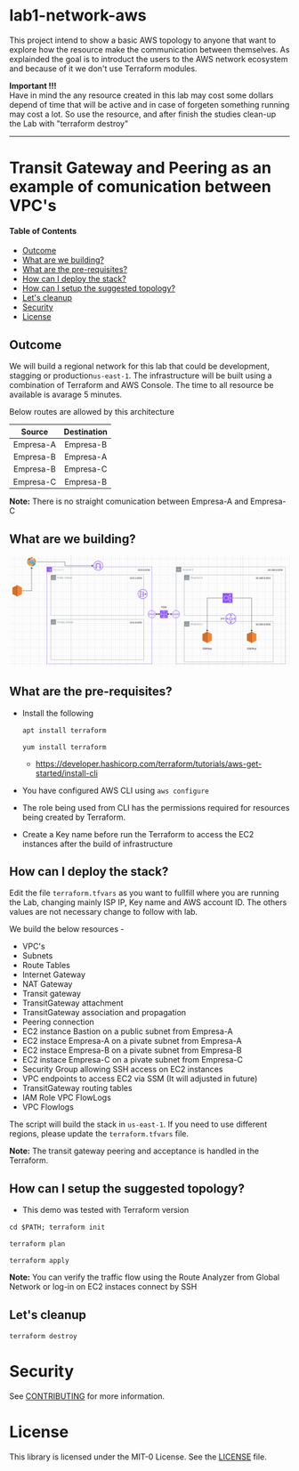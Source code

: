 # lab1-network-aws

This project intend to show a basic AWS topology to anyone that want to explore how the resource make the communication between themselves. As explainded the goal is to introduct the users to the AWS network ecosystem and because of it we don't use Terraform modules.

**Important !!!** <br>Have in mind the any resource created in this lab may cost some dollars depend of time that will be active and in case of forgeten something running may cost a lot. So use the resource, and after finish the studies clean-up the Lab with "terraform destroy"

---

# Transit Gateway and Peering as an example of comunication between VPC's 

#### Table of Contents

* [Outcome](#Outcome)
* [What are we building?](#what-are-we-building)
* [What are the pre-requisites?](#what-are-the-pre-requisites)
* [How can I deploy the stack?](#how-can-i-deploy-the-stack)
* [How can I setup the suggested topology?](#how-can-i-setup-the-suggested-topology)
* [Let's cleanup](#lets-cleanup)
* [Security](#security)
* [License](#license)

## Outcome

We will build a regional network for this lab that could be development, stagging or production`us-east-1`. The infrastructure will be built using a combination of Terraform and AWS Console. The time to all resource be available is avarage 5 minutes.

Below routes are allowed by this architecture

|     Source    |  Destination  |
|:-------------:|:-------------:|
| Empresa-A | Empresa-B |
| Empresa-B | Empresa-A |
| Empresa-B | Empresa-C |
| Empresa-C | Empresa-B |

**Note:** There is no straight comunication between Empresa-A and Empresa-C

## What are we building?

![Architecture](images/topology-lab1-network-aws.png)

## What are the pre-requisites?

* Install the following
  ```
  apt install terraform
  ```
  ```
  yum install terraform
  ```
  * https://developer.hashicorp.com/terraform/tutorials/aws-get-started/install-cli

* You have configured AWS CLI using `aws configure`
* The role being used from CLI has the permissions required for resources being created by Terraform.
* Create a Key name before run the Terraform to access the EC2 instances after the build of infrastructure

## How can I deploy the stack?

Edit the file `terraform.tfvars` as you want to fullfill where you are running the Lab, changing mainly ISP IP, Key name and AWS account ID. The others values are not necessary change to follow with lab.

We build the below resources -

* VPC's
* Subnets
* Route Tables
* Internet Gateway
* NAT Gateway
* Transit gateway
* TransitGateway attachment
* TransitGateway association and propagation
* Peering connection
* EC2 instance Bastion on a public subnet from Empresa-A
* EC2 instace Empresa-A on a pivate subnet from Empresa-A
* EC2 instace Empresa-B on a pivate subnet from Empresa-B
* EC2 instace Empresa-C on a pivate subnet from Empresa-C
* Security Group allowing SSH access on EC2 instances
* VPC endpoints to access EC2 via SSM (It will adjusted in future)
* TransitGateway routing tables
* IAM Role VPC FlowLogs
* VPC Flowlogs

The script will build the stack in `us-east-1`.
If you need to use different regions, please update the `terraform.tfvars` file.

**Note:** The transit gateway peering and acceptance is handled in the Terraform.

## How can I setup the suggested topology?

* This demo was tested with Terraform version 

```shell
cd $PATH; terraform init
```
```shell
terraform plan
```
```shell
terraform apply
```

**Note:** You can verify the traffic flow using the Route Analyzer from Global Network or log-in on EC2 instaces connect by SSH

## Let's cleanup

```shell
terraform destroy
```

# Security

See [CONTRIBUTING](CONTRIBUTING.md#security-issue-notifications) for more information.

# License

This library is licensed under the MIT-0 License. See the [LICENSE](LICENSE) file.

